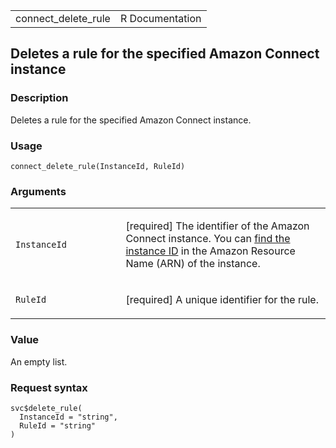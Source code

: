 <table style="width: 100%;">
<tbody>
<tr class="odd">
<td>connect_delete_rule</td>
<td style="text-align: right;">R Documentation</td>
</tr>
</tbody>
</table>

## Deletes a rule for the specified Amazon Connect instance

### Description

Deletes a rule for the specified Amazon Connect instance.

### Usage

    connect_delete_rule(InstanceId, RuleId)

### Arguments

<table>
<colgroup>
<col style="width: 35%" />
<col style="width: 65%" />
</colgroup>
<tbody>
<tr class="odd">
<td><code id="connect_delete_rule_:_InstanceId">InstanceId</code></td>
<td><p>[required] The identifier of the Amazon Connect instance. You can
<a
href="https://docs.aws.amazon.com/connect/latest/adminguide/find-instance-arn.html">find
the instance ID</a> in the Amazon Resource Name (ARN) of the
instance.</p></td>
</tr>
<tr class="even">
<td><code id="connect_delete_rule_:_RuleId">RuleId</code></td>
<td><p>[required] A unique identifier for the rule.</p></td>
</tr>
</tbody>
</table>

### Value

An empty list.

### Request syntax

    svc$delete_rule(
      InstanceId = "string",
      RuleId = "string"
    )
